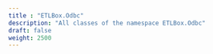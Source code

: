 ```yaml
---
title : "ETLBox.Odbc"
description: "All classes of the namespace ETLBox.Odbc"
draft: false
weight: 2500
---
```

